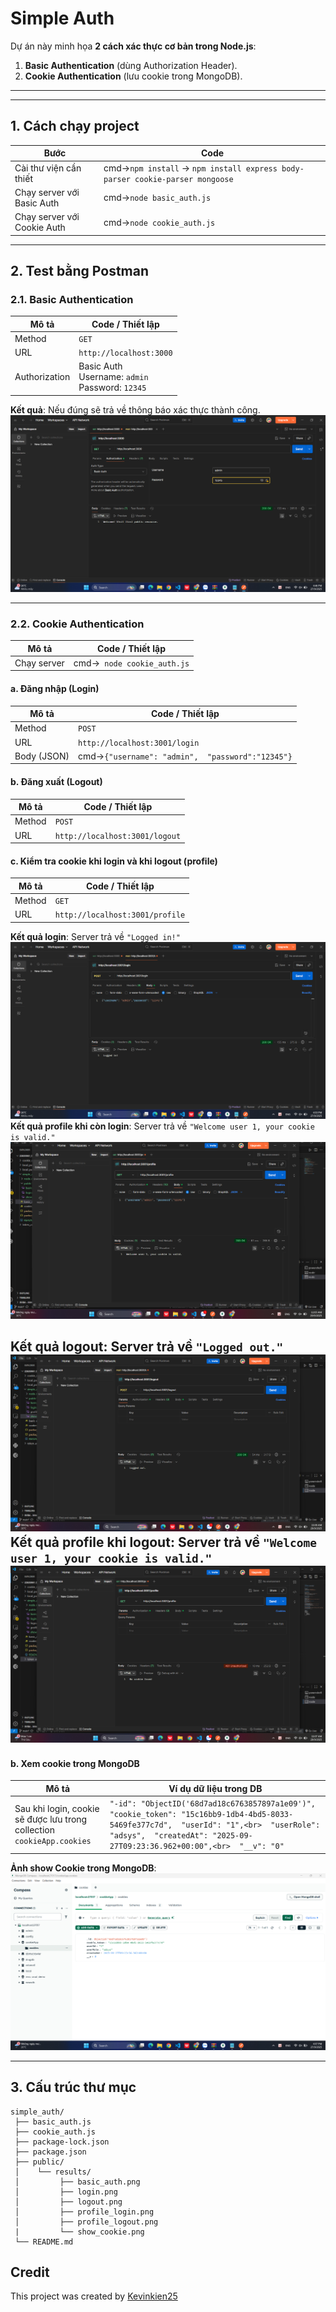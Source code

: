 # Simple Auth

Dự án này minh họa **2 cách xác thực cơ bản trong Node.js**:
1. **Basic Authentication** (dùng Authorization Header).
2. **Cookie Authentication** (lưu cookie trong MongoDB).

---

---

## 1. Cách chạy project

| Bước | Code |
|------|------|
| Cài thư viện cần thiết | cmd->```npm install``` -> ```npm install express body-parser cookie-parser mongoose```|
| Chạy server với Basic Auth | cmd->```node basic_auth.js``` |
| Chạy server với Cookie Auth | cmd->```node cookie_auth.js``` |

---

## 2. Test bằng Postman

### 2.1. Basic Authentication
| Mô tả | Code / Thiết lập |
|-------|------------------|
| Method | `GET` |
| URL | `http://localhost:3000` |
| Authorization | Basic Auth <br> Username: `admin` <br> Password: `12345` |

**Kết quả**: Nếu đúng sẽ trả về thông báo xác thực thành công. 
![Basic Auth Test](public/results/basic_auth.png)

---

### 2.2. Cookie Authentication
| Mô tả | Code / Thiết lập |
|-------|------------------|
| Chạy server | cmd->``` node cookie_auth.js``` |

#### a. Đăng nhập (Login)
| Mô tả | Code / Thiết lập |
|-------|------------------|
| Method | `POST` |
| URL | `http://localhost:3001/login` |
| Body (JSON) | cmd->```{"username": "admin",  "password":"12345"}``` |
#### b. Đăng xuất (Logout)
| Mô tả | Code / Thiết lập |
|-------|------------------|
| Method | `POST` |
| URL | `http://localhost:3001/logout` |
#### c. Kiểm tra cookie khi login và khi logout (profile)
| Mô tả | Code / Thiết lập |
|-------|------------------|
| Method | `GET` |
| URL | `http://localhost:3001/profile` |

**Kết quả login**: Server trả về `"Logged in!"`  
![Login](public/results/login.png)
**Kết quả profile khi còn login**: Server trả về `"Welcome user 1, your cookie is valid."`  
![profile_login](public/results/profile_login.png)

**Kết quả logout**: Server trả về `"Logged out."`  
![Logout](public/results/logout.png)
**Kết quả profile khi logout**: Server trả về `"Welcome user 1, your cookie is valid."`  
![profile_logout](public/results/profile_logout.png)
---

#### b. Xem cookie trong MongoDB
| Mô tả | Ví dụ dữ liệu trong DB |
|-------|-------------------------|
| Sau khi login, cookie sẽ được lưu trong collection `cookieApp.cookies` | ```"-id": "ObjectID('68d7ad18c6763857897a1e09')",  "cookie_token": "15c16bb9-1db4-4bd5-8033-5469fe377c7d",  "userId": "1",<br>  "userRole": "adsys",  "createdAt": "2025-09-27T09:23:36.962+00:00",<br>  "__v": "0"``` |

**Ảnh show Cookie trong MongoDB**: 
![Show Cookie](public/results/show_cookie.png)

---

## 3. Cấu trúc thư mục
```plaintext
simple_auth/
 ├── basic_auth.js
 ├── cookie_auth.js
 ├── package-lock.json
 ├── package.json
 ├── public/
 │    └── results/
 │         ├── basic_auth.png
 │         ├── login.png
 │         ├── logout.png
 │         ├── profile_login.png
 │         ├── profile_logout.png
 |         └── show_cookie.png
 └── README.md
```
## Credit


This project was created by [Kevinkien25](https://github.com/Kevinkien25)